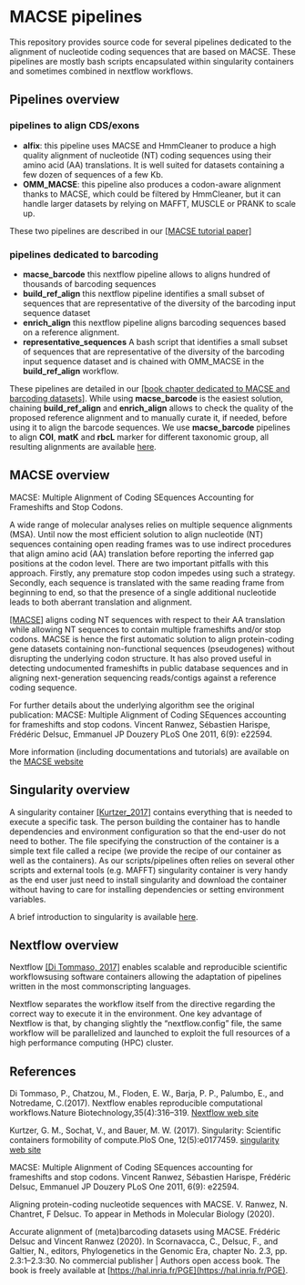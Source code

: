# MACSE pipelines

This repository provides source code for several pipelines dedicated to the alignment of nucleotide coding sequences that are based on MACSE. These pipelines are mostly bash scripts encapsulated within singularity containers and sometimes combined in nextflow workflows.

## Pipelines overview

### pipelines to align CDS/exons
* **alfix**: this pipeline uses MACSE and HmmCleaner to produce a high quality alignment of nucleotide (NT) coding sequences using their amino acid (AA) translations. It is well suited for datasets containing a few dozen of sequences of a few Kb.
*  **OMM_MACSE**: this pipeline also produces a codon-aware alignment thanks to MACSE, which could be filtered by HmmCleaner, but it can handle larger datasets by relying on MAFFT, MUSCLE or PRANK to scale up.

These two pipelines are described in our [[MACSE tutorial paper]](#ranwez_2020_tuto)

### pipelines dedicated to barcoding
* **macse_barcode** this nextflow pipeline allows to aligns hundred of thousands of barcoding sequences
* **build_ref_align** this nextflow pipeline identifies a small subset of sequences that are representative of the diversity of the barcoding input sequence dataset
* **enrich_align** this nextflow pipeline aligns barcoding sequences based on a reference alignment.
* **representative_sequences** A bash script that identifies a small subset of sequences that are representative of the diversity of the barcoding input sequence dataset and is chained with OMM_MACSE in the **build_ref_align** workflow.


These pipelines are detailed in our [[book chapter dedicated to MACSE and barcoding datasets]](#delsuc_2020). While using **macse_barcode** is the easiest solution, chaining **build_ref_align** and **enrich_align** allows to check the quality of the proposed reference alignment and to manually curate it, if needed, before using it to align the barcode sequences.
We use **macse_barcode** pipelines to align **COI**, **matK** and **rbcL** marker for different taxonomic group, all resulting alignments are available [here](https://bioweb.supagro.inra.fr/macse/index.php?menu=download_Barcoding).

## MACSE overview

MACSE: Multiple Alignment of Coding SEquences Accounting for Frameshifts and Stop Codons.

A wide range of molecular analyses relies on multiple sequence alignments (MSA). Until now the most efficient solution to align nucleotide (NT) sequences containing open reading frames was to use indirect procedures that align amino acid (AA) translation before reporting the inferred gap positions at the codon level. There are two important pitfalls with this approach. Firstly, any premature stop codon impedes using such a strategy. Secondly, each sequence is translated with the same reading frame from beginning to end, so that the presence of a single additional nucleotide leads to both aberrant translation and alignment.

[[MACSE]](#Ranwez_2011) aligns coding NT sequences with respect to their AA translation while allowing NT sequences to contain multiple frameshifts and/or stop codons. MACSE is hence the first automatic solution to align protein-coding gene datasets containing non-functional sequences (pseudogenes) without disrupting the underlying codon structure. It has also proved useful in detecting undocumented frameshifts in public database sequences and in aligning next-generation sequencing reads/contigs against a reference coding sequence.

For further details about the underlying algorithm see the original publication:
MACSE: Multiple Alignment of Coding SEquences accounting for frameshifts and stop codons.
Vincent Ranwez, Sébastien Harispe, Frédéric Delsuc, Emmanuel JP Douzery
PLoS One 2011, 6(9): e22594.

More information (including documentations and tutorials) are available on the [MACSE website](https://bioweb.supagro.inra.fr/macse)


## Singularity overview

A singularity container [[Kurtzer_2017]](#Kurtzer_2017) contains everything that is needed to execute a specific task. The person building the container has to handle dependencies and environment configuration so that the end-user do not need to bother. The file specifying the construction of the container is a simple text file called a recipe (we provide the recipe of our container as well as the containers). As our scripts/pipelines often relies on several other scripts and external tools (e.g. MAFFT) singularity container is very handy as the end user just need to install singularity and download the container without having to care for installing dependencies or setting environment variables.

A brief introduction to singularity is available [here](https://bioweb.supagro.inra.fr/macse/index.php?menu=pipelines).

## Nextflow overview

Nextflow [[Di Tommaso, 2017]](#Di_Tommaso_2017) enables scalable and reproducible scientific workflowsusing software containers allowing the adaptation of pipelines written in the most commonscripting languages.

Nextflow separates the workflow itself from the directive regarding the correct way to execute it in the environment. One key advantage of Nextflow is that, by changing slightly the “nextflow.config” file, the same workflow will be parallelized and launched to exploit the full resources of a high performance computing (HPC) cluster.

## References
<a id="Di_Tommaso_2017"></a> Di Tommaso, P., Chatzou, M., Floden, E. W., Barja, P. P., Palumbo, E., and Notredame, C.(2017). Nextflow enables reproducible computational workflows.Nature Biotechnology,35(4):316–319. [Nextflow web site](https://www.nextflow.io/)

<a id="Kurtzer_2017"></a> Kurtzer, G. M., Sochat, V., and Bauer, M. W. (2017). Singularity: Scientific containers formobility of compute.PloS One, 12(5):e0177459. [singularity web site](https://sylabs.io/)

<a id="Ranwez_2011"></a>MACSE: Multiple Alignment of Coding SEquences accounting for frameshifts and stop codons.
Vincent Ranwez, Sébastien Harispe, Frédéric Delsuc, Emmanuel JP Douzery
PLoS One 2011, 6(9): e22594.

<a id="ranwez_2020_tuto"></a> Aligning protein-coding nucleotide sequences with MACSE. V. Ranwez, N. Chantret, F Delsuc. To appear in Methods in Molecular Biology (2020).

<a id="delsuc_2020">Accurate alignment of (meta)barcoding datasets using MACSE. Frédéric Delsuc and Vincent Ranwez (2020). In Scornavacca, C., Delsuc, F., and Galtier, N., editors, Phylogenetics
in the Genomic Era, chapter No. 2.3, pp. 2.3:1–2.3:30. No commercial publisher | Authors open access book. The book is freely available at [https://hal.inria.fr/PGE](https://hal.inria.fr/PGE). </a>
